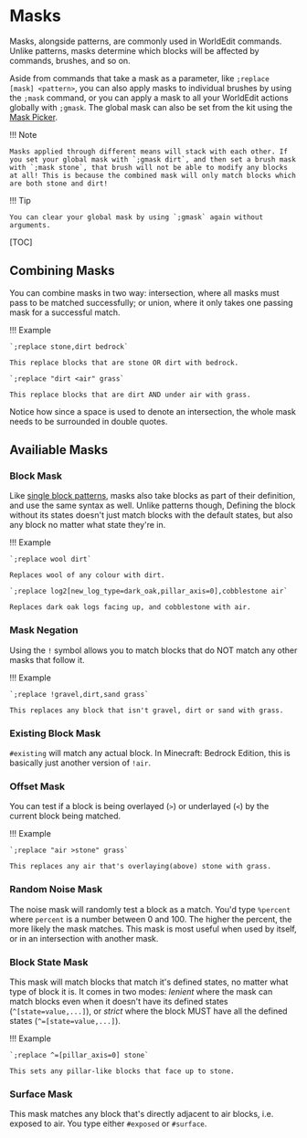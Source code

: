 # Masks

Masks, alongside patterns, are commonly used in WorldEdit commands. Unlike patterns, masks determine which blocks will be affected by commands, brushes, and so on.

Aside from commands that take a mask as a parameter, like `;replace [mask] <pattern>`, you can also apply masks to individual brushes by using the `;mask` command, or you can apply a mask to all your WorldEdit actions globally with `;gmask`. The global mask can also be set from the kit using the [Mask Picker](../kit.md#mask_picker).

!!! Note

    Masks applied through different means will stack with each other. If you set your global mask with `;gmask dirt`, and then set a brush mask with `;mask stone`, that brush will not be able to modify any blocks at all! This is because the combined mask will only match blocks which are both stone and dirt!

!!! Tip

    You can clear your global mask by using `;gmask` again without arguments.

[TOC]

## Combining Masks

You can combine masks in two way: intersection, where all masks must pass to be matched successfully; or union, where it only takes one passing mask for a successful match.

!!! Example

    `;replace stone,dirt bedrock`
    
    This replace blocks that are stone OR dirt with bedrock.
    
    `;replace "dirt <air" grass`
    
    This replace blocks that are dirt AND under air with grass.

Notice how since a space is used to denote an intersection, the whole mask needs to be surrounded in double quotes.

## Availiable Masks

### Block Mask

Like [single block patterns](patterns.md#single-block-pattern), masks also take blocks as part of their definition, and use the same syntax as well. Unlike patterns though, Defining the block without its states doesn't just match blocks with the default states, but also any block no matter what state they're in.

!!! Example

    `;replace wool dirt`
    
    Replaces wool of any colour with dirt.
    
    `;replace log2[new_log_type=dark_oak,pillar_axis=0],cobblestone air`
    
    Replaces dark oak logs facing up, and cobblestone with air.

### Mask Negation

Using the `!` symbol allows you to match blocks that do NOT match any other masks that follow it.

!!! Example

    `;replace !gravel,dirt,sand grass`
    
    This replaces any block that isn't gravel, dirt or sand with grass.

### Existing Block Mask

`#existing` will match any actual block. In Minecraft: Bedrock Edition, this is basically just another version of `!air`.

### Offset Mask

You can test if a block is being overlayed (`>`) or underlayed (`<`) by the current block being matched.

!!! Example

    `;replace "air >stone" grass`
    
    This replaces any air that's overlaying(above) stone with grass.

### Random Noise Mask

The noise mask will randomly test a block as a match. You'd type `%percent` where `percent` is a number between 0 and 100. The higher the percent, the more likely the mask matches. This mask is most useful when used by itself, or in an intersection with another mask.

### Block State Mask

This mask will match blocks that match it's defined states, no matter what type of block it is. It comes in two modes: _lenient_ where the mask can match blocks even when it doesn't have its defined states (`^[state=value,...]`), or _strict_ where the block MUST have all the defined states (`^=[state=value,...]`).

!!! Example

    `;replace ^=[pillar_axis=0] stone`
    
    This sets any pillar-like blocks that face up to stone.

### Surface Mask

This mask matches any block that's directly adjacent to air blocks, i.e. exposed to air. You type either `#exposed` or `#surface`.